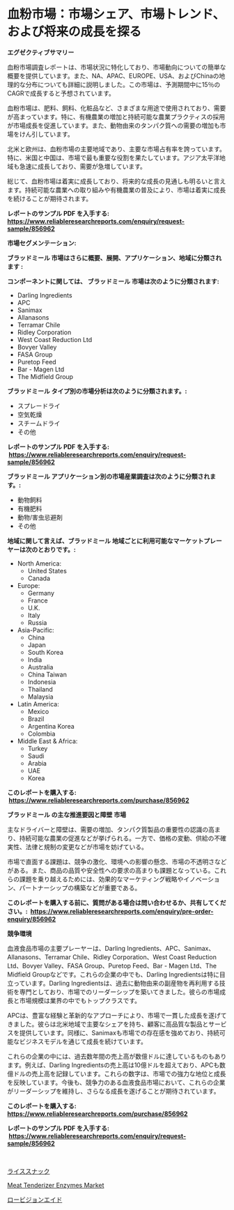 <p><h1>血粉市場：市場シェア、市場トレンド、および将来の成長を探る</h1></p><p><strong>エグゼクティブサマリー</strong></p>
<p><p>血粉市場調査レポートは、市場状況に特化しており、市場動向についての簡単な概要を提供しています。また、NA、APAC、EUROPE、USA、およびChinaの地理的な分布についても詳細に説明しました。この市場は、予測期間中に15％のCAGRで成長すると予想されています。</p><p>血粉市場は、肥料、飼料、化粧品など、さまざまな用途で使用されており、需要が高まっています。特に、有機農業の増加と持続可能な農業プラクティスの採用が市場成長を促進しています。また、動物由来のタンパク質への需要の増加も市場をけん引しています。</p><p>北米と欧州は、血粉市場の主要地域であり、主要な市場占有率を誇っています。特に、米国と中国は、市場で最も重要な役割を果たしています。アジア太平洋地域も急速に成長しており、需要が急増しています。</p><p>総じて、血粉市場は着実に成長しており、将来的な成長の見通しも明るいと言えます。持続可能な農業への取り組みや有機農業の普及により、市場は着実に成長を続けることが期待されます。</p></p>
<p><strong>レポートのサンプル PDF を入手する: <a href="https://www.reliableresearchreports.com/enquiry/request-sample/856962">https://www.reliableresearchreports.com/enquiry/request-sample/856962</a></strong></p>
<p><strong>市場セグメンテーション:</strong></p>
<p><strong> ブラッドミール 市場はさらに概要、展開、アプリケーション、地域に分類されます :</strong></p>
<p><strong>コンポーネントに関しては、 ブラッドミール 市場は次のように分類されます: &nbsp;</strong></p>
<p><ul><li>Darling Ingredients</li><li>APC</li><li>Sanimax</li><li>Allanasons</li><li>Terramar Chile</li><li>Ridley Corporation</li><li>West Coast Reduction Ltd</li><li>Bovyer Valley</li><li>FASA Group</li><li>Puretop Feed</li><li>Bar - Magen Ltd</li><li>The Midfield Group</li></ul></p>
<p><strong> ブラッドミール タイプ別の市場分析は次のように分類されます。:</strong></p>
<p><ul><li>スプレードライ</li><li>空気乾燥</li><li>スチームドライ</li><li>その他</li></ul></p>
<p><strong>レポートのサンプル PDF を入手する: &nbsp;<a href="https://www.reliableresearchreports.com/enquiry/request-sample/856962">https://www.reliableresearchreports.com/enquiry/request-sample/856962</a></strong></p>
<p><strong> ブラッドミール アプリケーション別の市場産業調査は次のように分類されます。:</strong></p>
<p><ul><li>動物飼料</li><li>有機肥料</li><li>動物/害虫忌避剤</li><li>その他</li></ul></p>
<p><strong>地域に関して言えば、ブラッドミール 地域ごとに利用可能なマーケットプレーヤーは次のとおりです。:</strong></p>
<p><ul>
    <li>
        North America:
        <ul>
            <li>United States</li>
            <li>Canada</li>
        </ul>
    </li>
    <li>
        Europe:
        <ul>
            <li>Germany</li>
            <li>France</li>
            <li>U.K.</li>
            <li>Italy</li>
            <li>Russia</li>
        </ul>
    </li>
    <li>
        Asia-Pacific:
        <ul>
            <li>China</li>
            <li>Japan</li>
            <li>South Korea</li>
            <li>India</li>
            <li>Australia</li>
            <li>China Taiwan</li>
            <li>Indonesia</li>
            <li>Thailand</li>
            <li>Malaysia</li>
        </ul>
    </li>
    <li>
        Latin America:
        <ul>
            <li>Mexico</li>
            <li>Brazil</li>
            <li>Argentina Korea</li>
            <li>Colombia</li>
        </ul>
    </li>
    <li>
        Middle East & Africa:
        <ul>
            <li>Turkey</li>
            <li>Saudi</li>
            <li>Arabia</li>
            <li>UAE</li>
            <li>Korea</li>
        </ul>
    </li>
    </ul></p>
<p><strong>このレポートを購入する: &nbsp;<a href="https://www.reliableresearchreports.com/purchase/856962">https://www.reliableresearchreports.com/purchase/856962</a></strong></p>
<p><strong>ブラッドミール の主な推進要因と障壁 市場</strong></p>
<p><p>主なドライバーと障壁は、需要の増加、タンパク質製品の重要性の認識の高まり、持続可能な農業の促進などが挙げられる。一方で、価格の変動、供給の不確実性、法律と規制の変更などが市場を妨げている。</p><p>市場で直面する課題は、競争の激化、環境への影響の懸念、市場の不透明さなどがある。また、商品の品質や安全性への要求の高まりも課題となっている。これらの課題を乗り越えるためには、効果的なマーケティング戦略やイノベーション、パートナーシップの構築などが重要である。</p></p>
<p><strong>このレポートを購入する前に、質問がある場合は問い合わせるか、共有してください。:&nbsp; <a href="https://www.reliableresearchreports.com/enquiry/pre-order-enquiry/856962">https://www.reliableresearchreports.com/enquiry/pre-order-enquiry/856962</a></strong></p>
<p><strong>競争環境</strong></p>
<p><p>血液食品市場の主要プレーヤーは、Darling Ingredients、APC、Sanimax、Allanasons、Terramar Chile、Ridley Corporation、West Coast Reduction Ltd、Bovyer Valley、FASA Group、Puretop Feed、Bar - Magen Ltd、The Midfield Groupなどです。これらの企業の中でも、Darling Ingredientsは特に目立っています。Darling Ingredientsは、過去に動物由来の副産物を再利用する技術を専門としており、市場でのリーダーシップを築いてきました。彼らの市場成長と市場規模は業界の中でもトップクラスです。</p><p>APCは、豊富な経験と革新的なアプローチにより、市場で一貫した成長を遂げてきました。彼らは北米地域で主要なシェアを持ち、顧客に高品質な製品とサービスを提供しています。同様に、Sanimaxも市場での存在感を強めており、持続可能なビジネスモデルを通じて成長を続けています。</p><p>これらの企業の中には、過去数年間の売上高が数億ドルに達しているものもあります。例えば、Darling Ingredientsの売上高は10億ドルを超えており、APCも数億ドルの売上高を記録しています。これらの数字は、市場での強力な地位と成長を反映しています。今後も、競争力のある血液食品市場において、これらの企業がリーダーシップを維持し、さらなる成長を遂げることが期待されています。</p></p>
<p><strong>このレポートを購入する: &nbsp; <a href="https://www.reliableresearchreports.com/purchase/856962">https://www.reliableresearchreports.com/purchase/856962</a></strong></p>
<p><strong>レポートのサンプル PDF を入手する: &nbsp;<a href="https://www.reliableresearchreports.com/enquiry/request-sample/856962">https://www.reliableresearchreports.com/enquiry/request-sample/856962</a></strong><strong></strong></p>
<p>&nbsp;</p>
<p><p><a href="https://github.com/marbadji/Market-Research-Report-List-1/blob/main/475756517060.md">ライススナック</a></p><p><a href="https://circular-yam-9b9.notion.site/Meat-Tenderizer-Enzymes-Market-Size-Growth-Outlook-from-2024-to-2031-projecting-at-Market-s-Trends-ea72bdbc4a8d49b9883a62790cec1b25">Meat Tenderizer Enzymes Market</a></p><p><a href="https://github.com/KaydenJohns1964/Market-Research-Report-List-1/blob/main/661385617061.md">ロービジョンエイド</a></p></p>